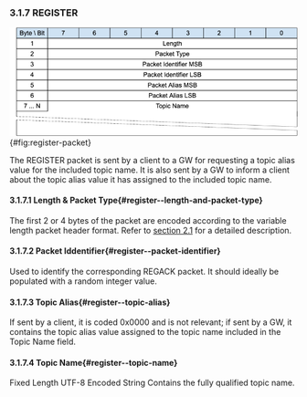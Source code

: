 <!-- transformation-note: left upstream numbering of headings for verification -->
### 3.1.7 REGISTER

![REGISTER Packet](images/packet/register.png "REGISTER Packet"){#fig:register-packet}

The REGISTER packet is sent by a client to a GW for requesting a topic alias value for the included topic name. It is also sent by a GW to inform a
client about the topic alias value it has assigned to the included topic name.

<!-- transformation-note: left upstream numbering of headings for verification -->
#### 3.1.7.1 Length &amp; Packet Type{#register--length-and-packet-type}

The first 2 or 4 bytes of the packet are encoded according to the variable length packet header format.
Refer to [section 2.1](#structure-of-an-mqtt-sn-control-packet) for a detailed description.

<!-- transformation-note: left upstream numbering of headings for verification -->
#### 3.1.7.2 Packet Iddentifier{#register--packet-identifier}

Used to identify the corresponding REGACK packet. It should ideally be populated with a random integer value.

<!-- transformation-note: left upstream numbering of headings for verification -->
#### 3.1.7.3 Topic Alias{#register--topic-alias}

If sent by a client, it is coded 0x0000 and is not relevant; if sent by a GW, it contains the topic alias value assigned to the topic name included in
the Topic Name field.

<!-- transformation-note: left upstream numbering of headings for verification -->
#### 3.1.7.4 Topic Name{#register--topic-name}

Fixed Length UTF-8 Encoded String Contains the fully qualified topic name.
